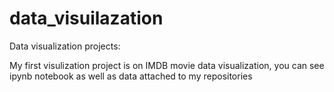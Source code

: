 # data_visuilazation
Data visualization projects:

My first visulization project is on IMDB movie data visualization, you can see ipynb notebook as well as data attached to my repositories

